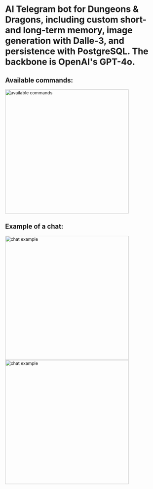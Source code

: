 # AI Telegram bot for Dungeons \& Dragons, including custom short- and long-term memory, image generation with Dalle-3, and persistence with PostgreSQL. The backbone is OpenAI's GPT-4o.

## Available commands:

<img src="https://github.com/user-attachments/assets/5cde63b4-e642-41c5-97a8-090eabef0194" alt="available commands" width="400"/>


## Example of a chat:

<img src="https://github.com/user-attachments/assets/29678895-13c7-4643-86da-30c94baab3a2" alt="chat example" width="400"/>
<img src="https://github.com/user-attachments/assets/539b29dc-b169-45e2-af89-e38ee65f2a76" alt="chat example" width="400"/>


